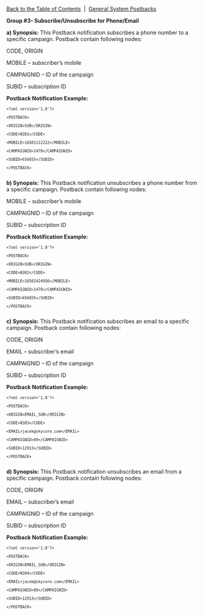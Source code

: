 <a href="/1.3/README.md">Back to the Table of Contents</a>&nbsp;&nbsp;|&nbsp;&nbsp;<a href="/1.3/CONTENTS/POSTBACKS/New%20Postback%20Files/POSTBACK_SYSTEM_OVERVIEW.md">General System Postbacks</a>

<p><strong>Group #3- Subscribe/Unsubscribe for Phone/Email</strong></p>
<p><strong>a) Synopsis:</strong> This Postback notification subscribes a phone number to a specific campaign. Postback contain following nodes:</p>
<p>CODE, ORIGIN</p>
<p>MOBILE &#8211; subscriber&#8217;s mobile</p>
<p>CAMPAIGNID &#8211; ID of the campaign</p>
<p>SUBID &#8211; subscription ID</p>
<p><strong>Postback Notification Example:</strong></p>
<p><small><code>&lt;?xml version='1.0'?&gt;<br>
&lt;POSTBACK&gt;<br>
&lt;ORIGIN&gt;SUB&lt;/ORIGIN&gt;<br />
&lt;CODE&gt;N301&lt;/CODE&gt;<br />
&lt;MOBILE&gt;16501112222&lt;/MOBILE&gt;<br />
&lt;CAMPAIGNID&gt;1478&lt;/CAMPAIGNID&gt;<br />
&lt;SUBID&gt;656655&lt;/SUBID&gt;<br />
&lt;/POSTBACK&gt;<br />
</code></small></p>
<p><strong>b) Synopsis:</strong> This Postback notification unsubscribes a phone number from a specific campaign. Postback contain following nodes:</p>
<p>MOBILE &#8211; subscriber&#8217;s mobile</p>
<p>CAMPAIGNID &#8211; ID of the campaign</p>
<p>SUBID &#8211; subscription ID</p>
<p><strong>Postback Notification Example:</strong></p>
<p><small><code>&lt;?xml version='1.0'?&gt;<br>
&lt;POSTBACK&gt;<br>
&lt;ORIGIN&gt;SUB&lt;/ORIGIN&gt;<br />
&lt;CODE&gt;N302&lt;/CODE&gt;<br />
&lt;MOBILE&gt;16502424956&lt;/MOBILE&gt;<br />
&lt;CAMPAIGNID&gt;1478&lt;/CAMPAIGNID&gt;<br />
&lt;SUBID&gt;656655&lt;/SUBID&gt;<br />
&lt;/POSTBACK&gt;<br />
</code></small></p>
<p><strong>c) Synopsis:</strong> This Postback notification subscribes an email to a specific campaign. Postback contain following nodes:</p>
<p>CODE, ORIGIN</p>
<p>EMAIL &#8211; subscriber&#8217;s email</p>
<p>CAMPAIGNID &#8211; ID of the campaign</p>
<p>SUBID &#8211; subscription ID</p>
<p><strong>Postback Notification Example:</strong></p>
<p><small><code>&lt;?xml version='1.0'?&gt;<br>
&lt;POSTBACK&gt;<br>
&lt;ORIGIN&gt;EMAIL_SUB&lt;/ORIGIN&gt;<br />
&lt;CODE&gt;N303&lt;/CODE&gt;<br />
&lt;EMAIL&gt;jacek@skycore.com&lt;/EMAIL&gt;<br />
&lt;CAMPAIGNID&gt;89&lt;/CAMPAIGNID&gt;<br />
&lt;SUBID&gt;12913&lt;/SUBID&gt;<br />
&lt;/POSTBACK&gt;<br />
</code></small></p>
<p><strong>d) Synopsis:</strong> This Postback notification unsubscribes an email from a specific campaign. Postback contain following nodes:</p>
<p>CODE, ORIGIN</p>
<p>EMAIL &#8211; subscriber&#8217;s email</p>
<p>CAMPAIGNID &#8211; ID of the campaign</p>
<p>SUBID &#8211; subscription ID</p>
<p><strong>Postback Notification Example:</strong></p>
<p><small><code>&lt;?xml version='1.0'?&gt;<br>
&lt;POSTBACK&gt;<br>
&lt;ORIGIN&gt;EMAIL_SUB&lt;/ORIGIN&gt;<br />
&lt;CODE&gt;N304&lt;/CODE&gt;<br />
&lt;EMAIL&gt;jacek@skycore.com&lt;/EMAIL&gt;<br />
&lt;CAMPAIGNID&gt;89&lt;/CAMPAIGNID&gt;<br />
&lt;SUBID&gt;12913&lt;/SUBID&gt;<br />
&lt;/POSTBACK&gt;<br />
</code></small></p>
